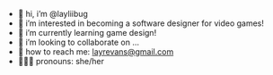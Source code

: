 - 🎀 hi, i’m @layliibug
- 🍓 i’m interested in becoming a software designer for video games!
- 👾 i’m currently learning game design!
- 💒 i’m looking to collaborate on ...
- 💌 how to reach me: layrevans@gmail.com
- 🧛🏻‍♀️ pronouns: she/her
